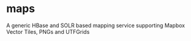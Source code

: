 # maps
A generic HBase and SOLR based mapping service supporting Mapbox Vector Tiles, PNGs and UTFGrids
